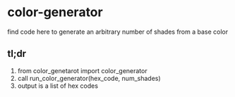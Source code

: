 # color-generator
find code here to generate an arbitrary number of shades from a base color

## tl;dr ##
1. from color_genetarot import color_generator
2. call run_color_generator(hex_code, num_shades)
3. output is a list of hex codes
